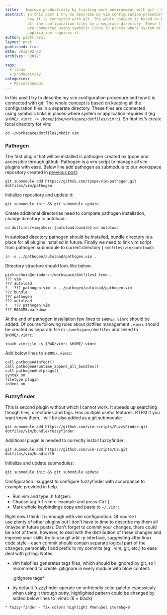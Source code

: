 ```yaml
---
title:   Improve productivity by tracking work environment with git - vim
abstract: In this post I try to describe my vim configuration procedure and
          how it is connected with git. The whole concept is based on keeping
          all the configuration files in a separate directory. These files
          are connected using symbolic links in places where system or
          application requires it.
author: piotr.krol
layout: post
published: true
date: 2012-02-20
archives: "2012"

tags:
  - linux
  - productivity
categories:
  - Miscellaneous
---
```

In this post I try to describe my vim configuration procedure and how it is
connected with git. The whole concept is based on keeping all the configuration
files in a separate directory. These files are connected using symbolic links in
places where system or application requires it (eg `$HOME/.vimrc ->
/home/jdoe/workspace/dotfiles/vimrc`). So first let's create local directory for
vim:

    cd ~/workspace/dotfiles;mkdir vim  


### Pathogen

The first plugin that will be installed is pathogen created by tpope and
accessible through github. Pathogen is a vim script to manage all vim plugins
with ease. Below line add pathogen as submodule to our workspace repository
created in [previous post][1]:

    git submodule add https://github.com/tpope/vim-pathogen.git dotfiles/vim/pathogen

Initialize repository and update it:

    git submodule init && git submodule update

Create additional directories need to complete pathogen installation, change
directory to autoload:

    cd dotfiles/vim;mkdir {autoload,bundle};cd autoload

In autoload directory pathogen should be installed, bundle directory is a place
for all plugins installed in future. Finally we need to link vim script from
pathogen submodule to current directory ( `dotfiles/vim/autoload`):

    ln -s ../pathogen/autoload/pathogen.vim .

Directory structure should look like below:

    pietrushnic@eriador:~/workspace/dotfiles$ tree .
    ??? vim
    ??? autoload
    ?   ??? pathogen.vim -> ../pathogen/autoload/pathogen.vim
    ??? bundle
    ??? pathogen
    ??? autoload
    ?   ??? pathogen.vim
    ??? README.markdown

At the end of pathogen installation few lines to `$HOME/.vimrc` should be added.
Of course following rules about dotfiles management `.vimrc` should be created
as separate file in `~/workspace/dotfiles` and linked to `$HOME/.vimrc`.

    touch vimrc;ln -s $PWD/vimrc $HOME/.vimrc

Add below lines to `$HOME/.vimrc`:

    call pathogen#infect()
    call pathogen#runtime_append_all_bundles()
    call pathogen#helptags()
    syntax on
    filetype plugin
    indent on


### Fuzzyfinder

This is second plugin without which I cannot work. It speeds up searching though
files, directories and tags. Has multiple useful features. RTFM if you want knew
them. I will be also added as a git submodule:

    git submodule add https://github.com/vim-scripts/FuzzyFinder.git dotfiles/vim/bundle/fuzzyfinder

Additional plugin is needed to correctly install fuzzyfinder:

    git submodule add https://github.com/vim-scripts/L9.git dotfiles/vim/bundle/l9

Initialize and update submodules:

    git submodule init && git submodule update

Configuration I suggest to configure fuzzyfinder with accordance to example
provided in help. 

*   Run vim and type :h fuf@en<enter>. </enter>
*   Choose tag fuf-vimrc-example and press Ctrl-]. 
*   Mark whole keybindings copy and paste to `~/.vimrc`

Right now I think it is enough with vim configuration. Of course I use plenty of
other plugins but I don't have to time to describe my them all (maybe in future
posts). Don't forget to commit your changes, there could be a lot of them,
however, to deal with the distribution of these changes and improve your skills
try to use git add -p interface, suggesting after linux code style - each commit
should contain separate logical part of the changes, personally I add prefix to
my commits (eg . vim, git, etc.) to ease deal with git log. Notes:

*   vim helpfiles generates tags files, which should be ignored by git, so I
recommend to create .gitignore in every module with blow content:

    .gitignore
    tags*

*   by default fuzzyfinder operate on unfriendly color palette espessicaly when
using it through putty, highlighted pattern could be changed by added below
lines to .vimrc (9 = black)

```
" fuzzy-finder - fix colors highlight PmenuSel ctermbg=9
```

 [1]: /2012/02/19/improve-productivity-by-tracking-work/
